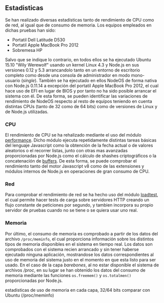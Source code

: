 ## Estadisticas

Se han realizado diversas estadísticas tanto de rendimiento de CPU como de red,
al igual que de consumo de memoria. Los equipos empleados en dichas pruebas han
sido:

* Portatil Dell Latitude D530
* Portatil Apple MacBook Pro 2012
* Sobremesa HP

Salvo que se indique lo contrario, en todos ellos se ha ejecutado Ubuntu 15.10
"Wily Werewolf" usando un kernel Linux 4.3 y Node.js en sus versiones 0.12 y
5.3 arrancandolo tanto en un entorno de escritorio completo como desde una
consola de administrador en modo mono-usuario (*single*). También se ha
ejecutado en ellos NodeOS de forma nativa con Node.js 0.11.14 a excepción del
portatil Apple MacBook Pro 2012, el cual hace uso de EFI en lugar de BIOS y por
tanto no ha sido posible arrancar el sistema con él. De esta forma, se pueden
identificar las variaciones de rendimiento de NodeOS respecto al resto de
equipos teniendo en cuenta distintas CPUs (tanto de 32 como de 64 bits) como de
versiones de Linux y de Node.js utilizadas.

### CPU

El rendimiento de CPU se ha rehalizado mediante el uso del módulo
[performance](https://github.com/alexfernandez/performance). Dicho módulo
ejecuta repetidamente distintas tareas básicas del lenguaje Javascript como la
obtención de la fecha actual o de valores aleatorios o el recorrer listas,
junto con otras mas avanzadas proporcionadas por Node.js como el cálculo de
shashes criptográficos o la concatenación de
[buffers](https://nodejs.org/api/buffer.html). De esta forma, se puede
comprobar el rendimiento tanto del motor Javascript v8 como de las extensiones
y módulos internos de Node.js en operaciones de gran consumo de CPU.



### Red

Para comprobar el rendimiento de red se ha hecho uso del módulo
[loadtest](https://github.com/alexfernandez/loadtest), el cual permite hacer
tests de carga sobre servidores HTTP creando un flujo constante de peticiones
por segundo, y tambien incorpora su propio servidor de pruebas cuando no se
tiene o se quiera usar uno real.



### Memoria

Por último, el consumo de memoria es comprobado a partir de los datos del
archivo `/proc/meminfo`, el cual proporciona información sobre los distintos
tipos de memoria disponibles en el sistema en tiempo real. Los datos son
comprobados con el sistema recien arrancado y sin tener haberse ejecutado
ninguna aplicación, mostrandose los datos correspondientes al uso de memoria
del sistema justo en el momento en que esta listo para ser usado. En el caso de
la capa *barebones*, al no estar disponible el sistema de archivos */proc*, en
su lugar se han obtenido los datos del consumo de memoria mediante las
funciones `os.freemem()` y `os.totalmen()` proporcionadas por Node.js.



estadisticas de uso de memoria en cada capa, 32/64 bits
  comparar con Ubuntu (/proc/meminfo)
